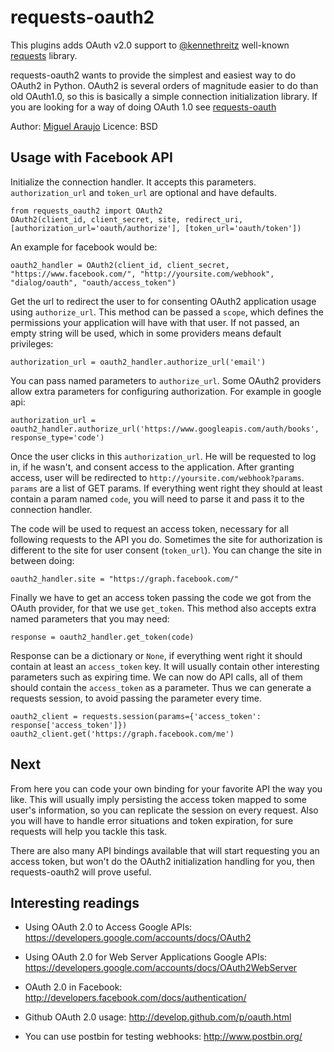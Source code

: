 # requests-oauth2

This plugins adds OAuth v2.0 support to <a href="http://github.com/kennethreitz">@kennethreitz</a> well-known <a href="http://github.com/kennethreitz/requests">requests</a> library.

requests-oauth2 wants to provide the simplest and easiest way to do OAuth2 in Python. OAuth2 is several orders of magnitude easier to do than old OAuth1.0, so this is basically a simple connection initialization library. If you are looking for a way of doing OAuth 1.0 see <a href="http://github.com/maraujop/requests-oauth">requests-oauth</a>

Author: <a href="http://github.com/maraujop">Miguel Araujo</a>
Licence: BSD

## Usage with Facebook API

Initialize the connection handler. It accepts this parameters. `authorization_url` and `token_url` are optional and have defaults.

    from requests_oauth2 import OAuth2
    OAuth2(client_id, client_secret, site, redirect_uri, [authorization_url='oauth/authorize'], [token_url='oauth/token'])

An example for facebook would be:

    oauth2_handler = OAuth2(client_id, client_secret, "https://www.facebook.com/", "http://yoursite.com/webhook", "dialog/oauth", "oauth/access_token")

Get the url to redirect the user to for consenting OAuth2 application usage using `authorize_url`. This method can be passed a `scope`, which defines the permissions your application will have with that user. If not passed, an empty string will be used, which in some providers means default privileges:

    authorization_url = oauth2_handler.authorize_url('email')

You can pass named parameters to `authorize_url`. Some OAuth2 providers allow extra parameters for configuring authorization. For example in google api:

    authorization_url = oauth2_handler.authorize_url('https://www.googleapis.com/auth/books', response_type='code')

Once the user clicks in this `authorization_url`. He will be requested to log in, if he wasn't, and consent access to the application. After granting access, user will be redirected to `http://yoursite.com/webhook?params`. `params` are a list of GET params. If everything went right they should at least contain a param named `code`, you will need to parse it and pass it to the connection handler. 

The code will be used to request an access token, necessary for all following requests to the API you do. Sometimes the site for authorization is different to the site for user consent (`token_url`). You can change the site in between doing:

    oauth2_handler.site = "https://graph.facebook.com/"

Finally we have to get an access token passing the code we got from the OAuth provider, for that we use `get_token`. This method also accepts extra named parameters that you may need:

    response = oauth2_handler.get_token(code)

Response can be a dictionary or `None`, if everything went right it should contain at least an `access_token` key. It will usually contain other interesting parameters such as expiring time. We can now do API calls, all of them should contain the `access_token` as a parameter. Thus we can generate a requests session, to avoid passing the parameter every time.

    oauth2_client = requests.session(params={'access_token': response['access_token']})
    oauth2_client.get('https://graph.facebook.com/me')

## Next

From here you can code your own binding for your favorite API the way you like. This will usually imply persisting the access token mapped to some user's information, so you can replicate the session on every request. Also you will have to handle error situations and token expiration, for sure requests will help you tackle this task.

There are also many API bindings available that will start requesting you an access token, but won't do the OAuth2 initialization handling for you, then requests-oauth2 will prove useful.

## Interesting readings

* Using OAuth 2.0 to Access Google APIs:
https://developers.google.com/accounts/docs/OAuth2

* Using OAuth 2.0 for Web Server Applications Google APIs:
https://developers.google.com/accounts/docs/OAuth2WebServer

* OAuth 2.0 in Facebook:
http://developers.facebook.com/docs/authentication/

* Github OAuth 2.0 usage:
http://develop.github.com/p/oauth.html

* You can use postbin for testing webhooks:
http://www.postbin.org/
